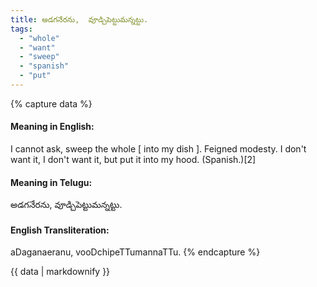 ```yaml
---
title: అడగనేరను,  వూడ్చిపెట్టుమన్నట్టు.
tags:
  - "whole"
  - "want"
  - "sweep"
  - "spanish"
  - "put"
---
```


{% capture data %}
#### Meaning in English:
I cannot ask, sweep the whole [ into my dish ].
Feigned modesty.
I don't want it, I don't want it, but put it into my hood. (Spanish.)[2]

#### Meaning in Telugu:
అడగనేరను,  వూడ్చిపెట్టుమన్నట్టు.

#### English Transliteration:
aDaganaeranu,  vooDchipeTTumannaTTu.
{% endcapture %}

<div class="notice">{{ data | markdownify }}</div>

